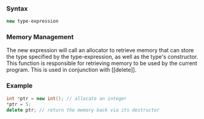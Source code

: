### Syntax
```c++
new type-expression
```
### Memory Management
The new expression will call an allocator to retrieve memory that can store the type specified by the type-expression, as well as the type's constructor. This function is responsible for retrieving memory to be used by the current program. This is used in conjunction with [[delete]].
### Example
```c++
int *ptr = new int(); // allocate an integer
*ptr = 5;
delete ptr; // return the memory back via its destructor
```